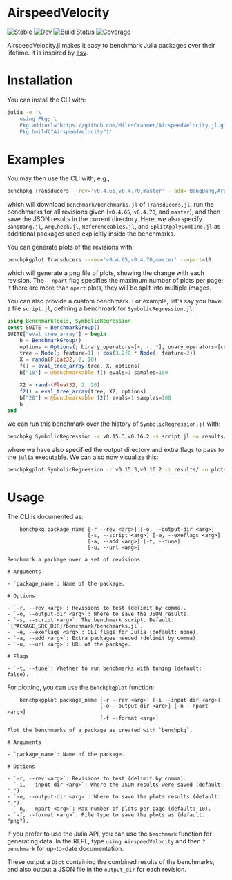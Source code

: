 # AirspeedVelocity

[![Stable](https://img.shields.io/badge/docs-stable-blue.svg)](https://MilesCranmer.github.io/AirspeedVelocity.jl/stable/)
[![Dev](https://img.shields.io/badge/docs-dev-blue.svg)](https://MilesCranmer.github.io/AirspeedVelocity.jl/dev/)
[![Build Status](https://github.com/MilesCranmer/AirspeedVelocity.jl/actions/workflows/CI.yml/badge.svg?branch=master)](https://github.com/MilesCranmer/AirspeedVelocity.jl/actions/workflows/CI.yml?query=branch%3Amaster)
[![Coverage](https://coveralls.io/repos/github/MilesCranmer/AirspeedVelocity.jl/badge.svg?branch=master)](https://coveralls.io/github/MilesCranmer/AirspeedVelocity.jl?branch=master)

AirspeedVelocity.jl makes it easy to benchmark Julia packages over their lifetime.
It is inspired by [asv](https://asv.readthedocs.io/en/stable/).

# Installation

You can install the CLI with:

```bash
julia -e '\
    using Pkg; \
    Pkg.add(url="https://github.com/MilesCranmer/AirspeedVelocity.jl.git"); \
    Pkg.build("AirspeedVelocity")'
```

# Examples

You may then use the CLI with, e.g.,

```bash
benchpkg Transducers --rev='v0.4.65,v0.4.70,master' --add='BangBang,ArgCheck,Referenceables,SplitApplyCombine'
```

which will download `benchmark/benchmarks.jl` of `Transducers.jl`,
run the benchmarks for all revisions given (`v0.4.65`, `v0.4.70`, and `master`),
and then save the JSON results in the current directory.
Here, we also specify `BangBang.jl`, `ArgCheck.jl`, `Referenceables.jl`, and
`SplitApplyCombine.jl` as additional packages used explicitly
inside the benchmarks.

You can generate plots of the revisions with:

```bash
benchpkgplot Transducers --rev='v0.4.65,v0.4.70,master' --npart=10
```

which will generate a png file of plots, showing the change with each revision.
The `--npart` flag specifies the maximum number of plots per page; if there are more
than `npart` plots, they will be split into multiple images.


You can also provide a custom benchmark.
For example, let's say you have a file `script.jl`, defining
a benchmark for `SymbolicRegression.jl`:

```julia
using BenchmarkTools, SymbolicRegression
const SUITE = BenchmarkGroup()
SUITE["eval_tree_array"] = begin
    b = BenchmarkGroup()
    options = Options(; binary_operators=[+, -, *], unary_operators=[cos])
    tree = Node(; feature=1) + cos(3.2f0 * Node(; feature=2))
    X = randn(Float32, 2, 10)
    f() = eval_tree_array(tree, X, options)
    b["10"] = @benchmarkable f() evals=1 samples=100

    X2 = randn(Float32, 2, 20)
    f2() = eval_tree_array(tree, X2, options)
    b["20"] = @benchmarkable f2() evals=1 samples=100
    b
end
```

we can run this benchmark over the history of `SymbolicRegression.jl` with:

```bash
benchpkg SymbolicRegression -r v0.15.3,v0.16.2 -s script.jl -o results/ --exeflags="--threads=4 -O3"
```

where we have also specified the output directory and extra flags to pass to the
`julia` executable. We can also now visualize this:

```bash
benchpkgplot SymbolicRegression -r v0.15.3,v0.16.2 -i results/ -o plots/ --format=pdf
```


# Usage

The CLI is documented as:

```
    benchpkg package_name [-r --rev <arg>] [-o, --output-dir <arg>]
                          [-s, --script <arg>] [-e, --exeflags <arg>]
                          [-a, --add <arg>] [-t, --tune]
                          [-u, --url <arg>]

Benchmark a package over a set of revisions.

# Arguments

- `package_name`: Name of the package.

# Options

- `-r, --rev <arg>`: Revisions to test (delimit by comma).
- `-o, --output-dir <arg>`: Where to save the JSON results.
- `-s, --script <arg>`: The benchmark script. Default: `{PACKAGE_SRC_DIR}/benchmark/benchmarks.jl`.
- `-e, --exeflags <arg>`: CLI flags for Julia (default: none).
- `-a, --add <arg>`: Extra packages needed (delimit by comma).
- `-u, --url <arg>`: URL of the package.

# Flags

- `-t, --tune`: Whether to run benchmarks with tuning (default: false).

```

For plotting, you can use the `benchpkgplot` function:

```
    benchpkgplot package_name [-r --rev <arg>] [-i --input-dir <arg>]
                              [-o --output-dir <arg>] [-n --npart <arg>]
                              [-f --format <arg>]

Plot the benchmarks of a package as created with `benchpkg`.

# Arguments

- `package_name`: Name of the package.

# Options

- `-r, --rev <arg>`: Revisions to test (delimit by comma).
- `-i, --input-dir <arg>`: Where the JSON results were saved (default: ".").
- `-o, --output-dir <arg>`: Where to save the plots results (default: ".").
- `-n, --npart <arg>`: Max number of plots per page (default: 10).
- `-f, --format <arg>`: File type to save the plots as (default: "png").
```

If you prefer to use the Julia API, you can use the `benchmark` function for generating data.
In the REPL, type `using AirspeedVelocity` and then `?benchmark` for up-to-date documentation.

These output a `Dict` containing the combined results of the benchmarks,
and also output a JSON file in the `output_dir` for each revision.